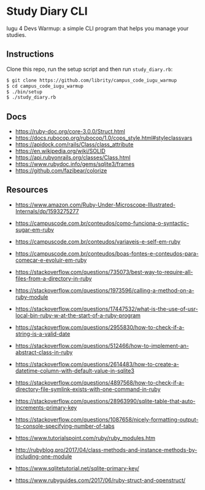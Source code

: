 # Study Diary CLI

Iugu 4 Devs Warmup: a simple CLI program that helps you manage your studies.

## Instructions

Clone this repo, run the setup script and then run `study_diary.rb`:

```bash
$ git clone https://github.com/librity/campus_code_iugu_warmup
$ cd campus_code_iugu_warmup
$ ./bin/setup
$ ./study_diary.rb
```

## Docs

- https://ruby-doc.org/core-3.0.0/Struct.html
- https://docs.rubocop.org/rubocop/1.0/cops_style.html#styleclassvars
- https://apidock.com/rails/Class/class_attribute
- https://en.wikipedia.org/wiki/SOLID
- https://api.rubyonrails.org/classes/Class.html
- https://www.rubydoc.info/gems/sqlite3/frames
- https://github.com/fazibear/colorize

## Resources

- https://www.amazon.com/Ruby-Under-Microscope-Illustrated-Internals/dp/1593275277

- https://campuscode.com.br/conteudos/como-funciona-o-syntactic-sugar-em-ruby
- https://campuscode.com.br/conteudos/variaveis-e-self-em-ruby
- https://campuscode.com.br/conteudos/boas-fontes-e-conteudos-para-comecar-e-evoluir-em-ruby

- https://stackoverflow.com/questions/735073/best-way-to-require-all-files-from-a-directory-in-ruby
- https://stackoverflow.com/questions/1973596/calling-a-method-on-a-ruby-module
- https://stackoverflow.com/questions/17447532/what-is-the-use-of-usr-local-bin-ruby-w-at-the-start-of-a-ruby-program
- https://stackoverflow.com/questions/2955830/how-to-check-if-a-string-is-a-valid-date
- https://stackoverflow.com/questions/512466/how-to-implement-an-abstract-class-in-ruby
- https://stackoverflow.com/questions/2614483/how-to-create-a-datetime-column-with-default-value-in-sqlite3
- https://stackoverflow.com/questions/4897568/how-to-check-if-a-directory-file-symlink-exists-with-one-command-in-ruby
- https://stackoverflow.com/questions/28963990/sqlite-table-that-auto-increments-primary-key
- https://stackoverflow.com/questions/1087658/nicely-formatting-output-to-console-specifying-number-of-tabs

- https://www.tutorialspoint.com/ruby/ruby_modules.htm
- http://rubyblog.pro/2017/04/class-methods-and-instance-methods-by-including-one-module
- https://www.sqlitetutorial.net/sqlite-primary-key/
- https://www.rubyguides.com/2017/06/ruby-struct-and-openstruct/

